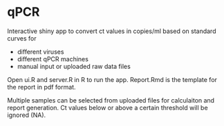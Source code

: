 # qPCR
Interactive shiny app to convert ct values in copies/ml based on standard curves for
- different viruses
- different qPCR machines
- manual input or uploaded raw data files

Open ui.R and server.R in R to run the app.
Report.Rmd is the template for the report in pdf format.

Multiple samples can be selected from uploaded files for calculaiton and report generation.
Ct values below or above a certain threshold will be ignored (NA).
